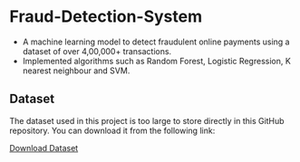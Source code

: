 # Fraud-Detection-System
- A machine learning model to detect fraudulent online payments using a dataset of over 4,00,000+ transactions.
- Implemented algorithms such as Random Forest, Logistic Regression, K nearest neighbour and SVM.

## Dataset
The dataset used in this project is too large to store directly in this GitHub repository. You can download it from the following link:

[Download Dataset](https://www.kaggle.com/datasets/rupakroy/online-payments-fraud-detection-dataset)
